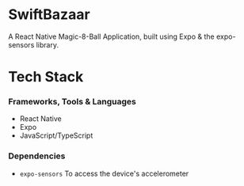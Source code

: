 # SwiftBazaar

A React Native Magic-8-Ball Application, built using Expo & the expo-sensors library.

# Tech Stack

### Frameworks, Tools & Languages

- React Native
- Expo
- JavaScript/TypeScript

### Dependencies

- `expo-sensors` To access the device's accelerometer
